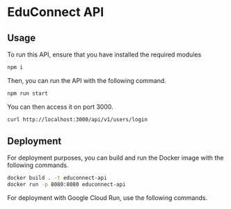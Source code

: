 # EduConnect API

## Usage
To run this API, ensure that you have installed the required modules

```sh
npm i
```

Then, you can run the API with the following command.

```sh
npm run start
```

You can then access it on port 3000.

```sh
curl http://localhost:3000/api/v1/users/login
```

## Deployment
For deployment purposes, you can build and run the Docker image with the following commands.
```sh
docker build . -t educonnect-api
docker run -p 8080:8080 educonnect-api
```

For deployment with Google Cloud Run, use the following commands.
```sh

```